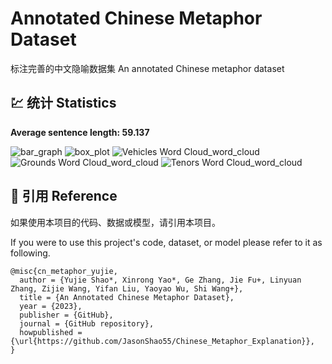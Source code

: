 
# Annotated Chinese Metaphor Dataset
标注完善的中文隐喻数据集
An annotated Chinese metaphor dataset

## 💹 统计 Statistics

**Average sentence length: 59.137**

![bar_graph](https://github.com/JasonShao55/Chinese_Metaphor_Explanation/assets/61415289/90855b57-e8fe-446c-90fb-c3922fc6b2cf)
![box_plot](https://github.com/JasonShao55/Chinese_Metaphor_Explanation/assets/61415289/735d3246-9f87-4ff2-99c5-e967e032f4ea)
![Vehicles Word Cloud_word_cloud](https://github.com/JasonShao55/Chinese_Metaphor_Explanation/assets/61415289/625be7bd-30c8-4661-b693-8fb3b44e376f)
![Grounds Word Cloud_word_cloud](https://github.com/JasonShao55/Chinese_Metaphor_Explanation/assets/61415289/f940ac97-f337-48d2-8531-b53f5d9fd8df)
![Tenors Word Cloud_word_cloud](https://github.com/JasonShao55/Chinese_Metaphor_Explanation/assets/61415289/464be73b-ed83-49c3-84dd-d9d8226569a9)


## 📌 引用  Reference

如果使用本项目的代码、数据或模型，请引用本项目。

If you were to use this project's code, dataset, or model please refer to it as following.

```
@misc{cn_metaphor_yujie,
  author = {Yujie Shao*, Xinrong Yao*, Ge Zhang, Jie Fu+, Linyuan Zhang, Zijie Wang, Yifan Liu, Yaoyao Wu, Shi Wang+},
  title = {An Annotated Chinese Metaphor Dataset},
  year = {2023},
  publisher = {GitHub},
  journal = {GitHub repository},
  howpublished = {\url{https://github.com/JasonShao55/Chinese_Metaphor_Explanation}},
}
```

